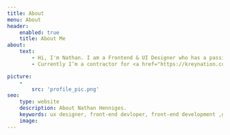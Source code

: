 ```yaml
---
title: About
menu: About
header:
    enabled: true
    title: About Me
about:
    text:
        - Hi, I'm Nathan. I am a Frontend & UI Designer who has a passion for <strong>creating</strong> unique user <strong>experiences</strong>. Since 2012 I have been    proudly making the internet a better place, one website at a time. I have had the pleasure to work on a variety of exciting projects involving     <strong>WordPress</strong> development, <strong>UI design & front-end development</strong>.
        - Currently I’m a contractor for <a href="https://kreynation.com"><strong>KreyNation</strong></a>. I’m also available for Freelance work for any exciting project with  tech startups, businesses, entrepreneurs and developers all across the world to create stunning Interfaces and User Experiences. I look forward to hearing from you!

picture:
    -
        src: 'profile_pic.png'
seo:
    type: website
    description: About Nathan Henniges.
    keywords: ux designer, front-end devloper, front-end development ,gamer, streamer, youtuber, about, about me
    image:
---
```

